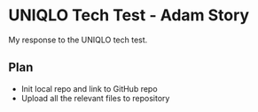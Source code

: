 # UNIQLO Tech Test - Adam Story

My response to the UNIQLO tech test.

## Plan

- Init local repo and link to GitHub repo
- Upload all the relevant files to repository